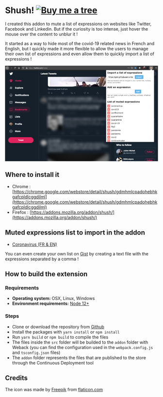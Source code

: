 # Shush! [![Buy me a tree](https://img.shields.io/badge/Buy%20me%20a%20tree-%F0%9F%8C%B3-lightgreen)](https://offset.earth/adrian)

I created this addon to mute a list of expressions on websites like Twitter, Facebook and Linkedin. But if the curiosity is too intense, just hover the mouse over the content to unblur it !

It started as a way to hide most of the covid-19 related news in French and English, but I quickly made it more flexible to allow the users to manage their own list of expressions and even allow them to quickly import a list of expressions !

![The addon in action](/screenshot.jpg)

## Where to install it

- Chrome : [https://chrome.google.com/webstore/detail/shush/gdmhmlcpadohebhkgafcpldlcggdjlml](https://chrome.google.com/webstore/detail/shush/gdmhmlcpadohebhkgafcpldlcggdjlml)
- Firefox : [https://addons.mozilla.org/addon/shush/](https://addons.mozilla.org/addon/shush/)

## Muted expressions list to import in the addon

- [Coronavirus (FR & EN)](https://gist.githubusercontent.com/adriantombu/3bf0fd85e8c95ef56d6995a500735e23/raw/shush-covid19.txt)

You can even create your own list on [Gist](https://gist.github.com/) by creating a text file with the expressions separated by a comma !

## How to build the extension

### Requirements

- **Operating system:** OSX, Linux, Windows
- **Environment requirements:** [Node 12+](https://nodejs.org/en/)

### Steps

- Clone or download the repository from [Github](https://github.com/adriantombu/shush)
- Install the packages with `yarn install` or `npm install`
- Run `yarn build` or `npm build` to compile the files
- The files inside the `src` folder will be builded to the `addon` folder with Weback (you can find the configuration used in the `webpack.config.js` and `tsconfig.json` files)
- The `addon` folder represents the files that are published to the store through the Continuous Deployment tool

## Credits

The icon was made by [Freepik](https://www.flaticon.com/authors/freepik) from [flaticon.com](https://www.flaticon.com)
